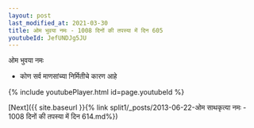 ```yaml
---
layout: post
last_modified_at: 2021-03-30
title: ओम भुवया नमः - 1008 दिनों की तपस्या में दिन 605
youtubeId: JefUNDJg5JU
---
```

 
 
 ओम भुवया नमः  
 
 - कोण सर्व माणसांच्या निर्मितीचे कारण आहे 
 
  
 
  
 
 
 
 
 
 


{% include youtubePlayer.html id=page.youtubeId %}
 
[Next]({{ site.baseurl }}{% link  split1/_posts/2013-06-22-ओम साथकृत्या नमः - 1008 दिनों की तपस्या में दिन 614.md%})
 
